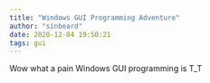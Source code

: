 ```yaml
---
title: "Windows GUI Programming Adventure"
author: "sinbeard"
date: 2020-12-04 19:50:21
tags: gui
---
```


Wow what a pain Windows GUI programming is T\_T
